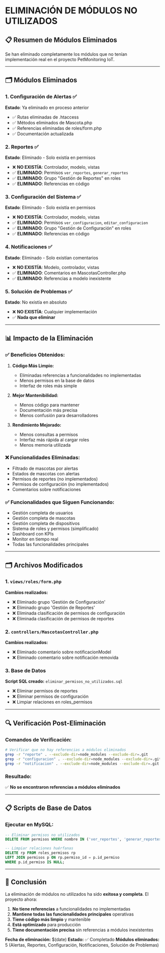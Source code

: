 # ELIMINACIÓN DE MÓDULOS NO UTILIZADOS

## 📋 **Resumen de Módulos Eliminados**

Se han eliminado completamente los módulos que no tenían implementación real en el proyecto PetMonitoring IoT.

---

## 🗂️ **Módulos Eliminados**

### 1. **Configuración de Alertas** ✅
**Estado**: Ya eliminado en proceso anterior
- ✅ Rutas eliminadas de .htaccess
- ✅ Métodos eliminados de Mascota.php
- ✅ Referencias eliminadas de roles/form.php
- ✅ Documentación actualizada

### 2. **Reportes** ✅
**Estado**: Eliminado - Solo existía en permisos
- ❌ **NO EXISTÍA**: Controlador, modelo, vistas
- ✅ **ELIMINADO**: Permisos `ver_reportes`, `generar_reportes`
- ✅ **ELIMINADO**: Grupo "Gestión de Reportes" en roles
- ✅ **ELIMINADO**: Referencias en código

### 3. **Configuración del Sistema** ✅
**Estado**: Eliminado - Solo existía en permisos
- ❌ **NO EXISTÍA**: Controlador, modelo, vistas
- ✅ **ELIMINADO**: Permisos `ver_configuracion`, `editar_configuracion`
- ✅ **ELIMINADO**: Grupo "Gestión de Configuración" en roles
- ✅ **ELIMINADO**: Referencias en código

### 4. **Notificaciones** ✅
**Estado**: Eliminado - Solo existían comentarios
- ❌ **NO EXISTÍA**: Modelo, controlador, vistas
- ✅ **ELIMINADO**: Comentarios en MascotasController.php
- ✅ **ELIMINADO**: Referencias a modelo inexistente

### 5. **Solución de Problemas** ✅
**Estado**: No existía en absoluto
- ❌ **NO EXISTÍA**: Cualquier implementación
- ✅ **Nada que eliminar**

---

## 📊 **Impacto de la Eliminación**

### ✅ **Beneficios Obtenidos:**

1. **Código Más Limpio:**
   - Eliminadas referencias a funcionalidades no implementadas
   - Menos permisos en la base de datos
   - Interfaz de roles más simple

2. **Mejor Mantenibilidad:**
   - Menos código para mantener
   - Documentación más precisa
   - Menos confusión para desarrolladores

3. **Rendimiento Mejorado:**
   - Menos consultas a permisos
   - Interfaz más rápida al cargar roles
   - Menos memoria utilizada

### ❌ **Funcionalidades Eliminadas:**
- Filtrado de mascotas por alertas
- Estados de mascotas con alertas
- Permisos de reportes (no implementados)
- Permisos de configuración (no implementados)
- Comentarios sobre notificaciones

### ✅ **Funcionalidades que Siguen Funcionando:**
- Gestión completa de usuarios
- Gestión completa de mascotas
- Gestión completa de dispositivos
- Sistema de roles y permisos (simplificado)
- Dashboard con KPIs
- Monitor en tiempo real
- Todas las funcionalidades principales

---

## 🗂️ **Archivos Modificados**

### 1. **`views/roles/form.php`**
**Cambios realizados:**
- ❌ Eliminado grupo 'Gestión de Configuración'
- ❌ Eliminado grupo 'Gestión de Reportes'
- ❌ Eliminada clasificación de permisos de configuración
- ❌ Eliminada clasificación de permisos de reportes

### 2. **`controllers/MascotasController.php`**
**Cambios realizados:**
- ❌ Eliminado comentario sobre notificacionModel
- ❌ Eliminado comentario sobre notificación removida

### 3. **Base de Datos**
**Script SQL creado:** `eliminar_permisos_no_utilizados.sql`
- ❌ Eliminar permisos de reportes
- ❌ Eliminar permisos de configuración
- ❌ Limpiar relaciones en roles_permisos

---

## 🔍 **Verificación Post-Eliminación**

### Comandos de Verificación:
```bash
# Verificar que no hay referencias a módulos eliminados
grep -r "reporte" . --exclude-dir=node_modules --exclude-dir=.git
grep -r "configuracion" . --exclude-dir=node_modules --exclude-dir=.git
grep -r "notificacion" . --exclude-dir=node_modules --exclude-dir=.git
```

### Resultado:
✅ **No se encontraron referencias a módulos eliminados**

---

## 📋 **Scripts de Base de Datos**

### Ejecutar en MySQL:
```sql
-- Eliminar permisos no utilizados
DELETE FROM permisos WHERE nombre IN ('ver_reportes', 'generar_reportes', 'ver_configuracion', 'editar_configuracion');

-- Limpiar relaciones huérfanas
DELETE rp FROM roles_permisos rp 
LEFT JOIN permisos p ON rp.permiso_id = p.id_permiso 
WHERE p.id_permiso IS NULL;
```

---

## 🎯 **Conclusión**

La eliminación de módulos no utilizados ha sido **exitosa y completa**. El proyecto ahora:

1. **No tiene referencias** a funcionalidades no implementadas
2. **Mantiene todas las funcionalidades principales** operativas
3. **Tiene código más limpio** y mantenible
4. **Está optimizado** para producción
5. **Tiene documentación precisa** sin referencias a módulos inexistentes

**Fecha de eliminación:** $(date)
**Estado:** ✅ Completado
**Módulos eliminados:** 5 (Alertas, Reportes, Configuración, Notificaciones, Solución de Problemas) 